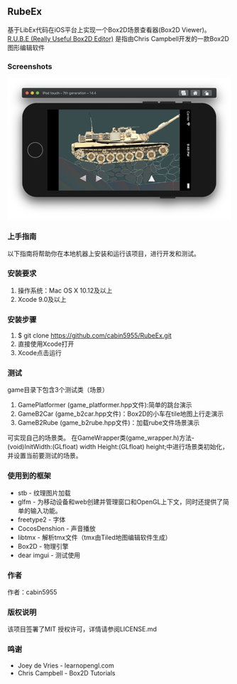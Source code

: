 ## RubeEx
基于LibEx代码在iOS平台上实现一个Box2D场景查看器(Box2D Viewer)。  
[R.U.B.E (Really Useful Box2D Editor)](https://www.iforce2d.net/rube/)
是指由Chris Campbell开发的一款Box2D图形编辑软件

### Screenshots
![](https://raw.githubusercontent.com/cabin5955/RubeEx/master/images/screenshot.png)

### 上手指南
以下指南将帮助你在本地机器上安装和运行该项目，进行开发和测试。

### 安装要求
1. 操作系统：Mac OS X 10.12及以上
2. Xcode 9.0及以上

### 安装步骤
1. $ git clone https://github.com/cabin5955/RubeEx.git
2. 直接使用Xcode打开
3. Xcode点击运行

### 测试
game目录下包含3个测试类（场景）
1. GamePlatformer (game_platformer.hpp文件):简单的跳台演示
2. GameB2Car (game_b2car.hpp文件)：Box2D的小车在tile地图上行走演示
3. GameB2Rube (game_b2rube.hpp文件)：加载rube文件场景演示

可实现自己的场景类。
在GameWrapper类(game_wrapper.h)方法- (void)InitWidth:(GLfloat) width Height:(GLfloat) height;中进行场景类初始化，
并设置当前要测试的场景。

### 使用到的框架
+    stb - 纹理图片加载
+    glfm - 为移动设备和web创建并管理窗口和OpenGL上下文，同时还提供了简单的输入功能。
+    freetype2 - 字体
+    CocosDenshion - 声音播放
+    libtmx - 解析tmx文件（tmx由Tiled地图编辑软件生成）
+    Box2D - 物理引擎
+    dear imgui - 测试使用

### 作者
作者：cabin5955

### 版权说明
该项目签署了MIT 授权许可，详情请参阅LICENSE.md

### 鸣谢
+    Joey de Vries - learnopengl.com
+    Chris Campbell -  Box2D Tutorials
